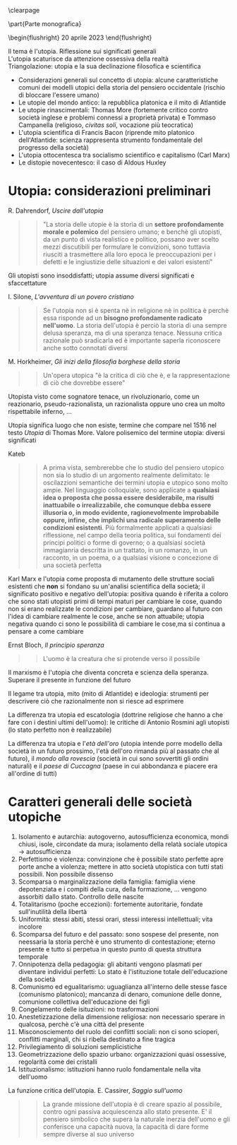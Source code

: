 \clearpage

\part{Parte monografica}

\begin{flushright}
20 aprile 2023
\end{flushright}

Il tema è l'utopia. Riflessione sui significati generali  
L'utopia scaturisce da attenzione ossessiva della realtà  
Triangolazione: utopia e la sua declinazione filosofica e scientifica 

- Considerazioni generali sul concetto di utopia: alcune caratteristiche comuni dei modelli utopici della storia del pensiero occidentale (rischio di bloccare l'essere umano)
- Le utopie del mondo antico: la repubblica platonica e il mito di Atlantide
- Le utopie rinascimentali: Thomas More (fortemente critico contro società inglese e problemi connessi a proprietà privata) e Tommaso Campanella (religioso, *civitas soli*, vocazione più teocratica)
- L'utopia scientifica di Francis Bacon (riprende mito platonico dell'Atlantide: scienza rappresenta strumento fondamentale del progresso della società)
- L'utopia ottocentesca tra socialismo scientifico e capitalismo (Carl Marx)
- Le distopie novecentesco: il caso di Aldous Huxley

# Utopia: considerazioni preliminari

R. Dahrendorf, *Uscire dall'utopia*

>> "La storia delle utopie è la storia di un **settore profondamente morale e polemico** del pensiero umano; e benchè gli utopisti, da un punto di vista realistico e politico, possano aver scelto mezzi discutibili per formulare le convizioni, sono tuttavia riusciti a trasmettere alla loro epoca le preoccupazioni per i defetti e le ingiustizie delle situazioni e dei valori esistenti" 

Gli utopisti sono insoddisfatti; utopia assume diversi significati e sfaccettature

I. Silone, *L'avventura di un povero cristiano*

>> Se l'utopia non si è spenta nè in religione nè in politica è perchè essa risponde ad un **bisogno profondamente radicato nell'uomo**. La storia dell'utopia è perciò la storia di una sempre delusa speranza, ma di una speranza tenace. Nessuna critica razionale può sradicarla ed è importante saperla riconoscere anche sotto connotati diversi

M. Horkheimer, *Gli inizi della filosofia borghese della storia*

>> Un'opera utopica "è la critica di ciò che è, e la rappresentazione di ciò che dovrebbe essere"

Utopista visto come sognatore tenace, un rivoluzionario, come un reazionario, pseudo-razionalista, un razionalista oppure uno crea un molto rispettabile inferno, ...

Utopia significa luogo che non esiste, termine che compare nel 1516 nel testo *Utopia* di Thomas More. Valore polisemico del termine utopia: diversi significati

Kateb

>> A prima vista, sembrerebbe che lo studio del pensiero utopico non sia lo studio di un argomento realmente delimitato: le oscilazzioni semantiche dei termini utopia e utopico sono molto ampie. Nel linguaggio colloquiale, sono applicate a **qualsiasi idea o proposta che possa essere desiderabile, ma risulti inattuabile o irrealizzabile, che comunque debba essere illusoria o, in modo evidente, ragionevolmente improbabile oppure, infine, che implichi una radicale superamento delle condizioni esistenti**. Più formalmente applicati a qualsiasi riflessione, nel campo della teoria politica, sui fondamenti dei principi politici o forme di governo; o a qualsiasi società immagianria descritta in un trattato, in un romanzo, in un racconto, in un poema, o a qualsiasi visione o concezione di una società perfetta

Karl Marx e l'utopia come proposta di mutamento delle strutture sociali esistenti che **non** si fondano su un'analisi scientifica della società; il significato positivo e negativo dell'utopia: positiva quando è riferita a coloro che sono stati utopisti primi di tempi maturi per cambiare le cose, quando non si erano realizzate le condizioni per cambiare, guardano al futuro con l'idea di cambiare realmente le cose, anche se non attuabile; utopia negativa quando ci sono le possibilità di cambiare le cose,ma si continua a pensare a come cambiare 

Ernst Bloch, *Il principio speranza* 

>> L'uomo è la creatura che si protende verso il possibile

Il marxismo è l'utopia che diventa concreta e scienza della speranza. Superare il presente in funzione del futuro

Il legame tra utopia, mito (mito di Atlantide) e ideologia: strumenti per descrivere ciò che razionalmente non si riesce ad esprimere

La differenza tra utopia ed escatologia (dottrine religiose che hanno a che fare con i destini ultimi dell'uomo): le critiche di Antonio Rosmini agli utopisti (lo stato perfetto non è realizzabile)

La differenza tra utopia e l'*età dell'oro* (utopia intende porre modello della società in un futuro prossimo, l'età dell'oro rimanda più al passato che al futuro), il *mondo alla rovescia* (società in cui sono sovvertiti gli ordini naturali) e il *paese di Cuccagna* (paese in cui abbondanza e piacere era all'ordine di tutti)

# Caratteri generali delle società utopiche

1. Isolamento e autarchia: autogoverno, autosufficienza economica, mondi chiusi, isole, circondate da mura; isolamento della relatà sociale utopica &rarr; autosufficienza
1. Perfettismo e violenza: convinzione che è possibile stato perfette apre porte anche a violenza; mettere in atto società utopistica con tutti stati possibili. Non possibile dissenso
1. Scomparsa o marginalizzazione della famiglia: famiglia viene depotenziata e i compiti della cura, della formazione, ... vengono assorbiti dallo stato. Controllo delle nascite
1. Totalitarismo (poche eccezioni): fortemente autoritarie, fondate sull'inutilità della libertà
1. Uniformità: stessi abiti, stessi orari, stessi interessi intellettuali; vita incolore
1. Scomparsa del futuro e del passato: sono sospese del presente, non neessaria la storia perchè è uno strumento di contestazione; eterno presente e tutto si perpetua in questo punto di questa struttura temporale
1. Onnipotenza della pedagogia: gli abitanti vengono plasmati per diventare individui perfetti: Lo stato è l'istituzione totale dell'educazione della società
1. Comunismo ed egualitarismo: uguaglianza all'interno delle stesse fasce (comunismo platonico); mancanza di denaro, comunione delle donne, comunione collettiva dell'educazione dei figli
1. Congelamento delle isituzioni: no trasformazioni
1. Anestetizzazione della dimensione religiosa: non necessario sperare in qualcosa, perchè c'è una città del presente
1. Misconosciemento del ruolo dei conflitti sociali: non ci sono scioperi, conflitti marginali, chi si ribella destinato a fine tragica
1. Privilegiamento di soluzioni semplicistiche
1. Geometrizzazione dello spazio urbano: organizzazioni quasi ossessive, regolarità come dei cristalli
1. Istituzionalismo: istituzioni hanno ruolo fondamentale nella vita dell'uomo

La funzione critica dell'utopia. E. Cassirer, *Saggio sull'uomo*

>> La grande missione dell'utopia è di creare spazio al possibile, contro ogni passiva acquiescenza allo stato presente. E' il pensiero simbolico che supera la naturale inerzia dell'uomo e gli conferisce una capacità nuova, la capacità di dare forme sempre diverse al suo universo